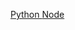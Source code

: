 <div class="multipleCode">

  <a href="?python">Python </a>
  <a href="?javascript">Node</a>
</div>
